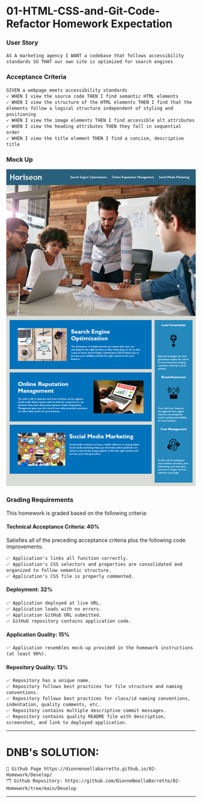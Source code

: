# 01-HTML-CSS-and-Git-Code-Refactor Homework Expectation

### User Story
```
AS A marketing agency I WANT a codebase that follows accessibility standards SO THAT our own site is optimized for search engines
```

### Acceptance Criteria
```
GIVEN a webpage meets accessibility standards
✓ WHEN I view the source code THEN I find semantic HTML elements
✓ WHEN I view the structure of the HTML elements THEN I find that the elements follow a logical structure independent of styling and positioning
✓ WHEN I view the image elements THEN I find accessible alt attributes
✓ WHEN I view the heading attributes THEN they fall in sequential order
✓ WHEN I view the title element THEN I find a concise, descriptive title
```

### Mock Up 
<img src= "./Assets\01-html-css-git-homework-demo.png" >

### Grading Requirements

This homework is graded based on the following criteria:

#### Technical Acceptance Criteria: 40%
Satisfies all of the preceding acceptance criteria plus the following code improvements:
```
✅ Application's links all function correctly.
✅ Application's CSS selectors and properties are consolidated and organized to follow semantic structure.
✅ Application's CSS file is properly commented.
```
#### Deployment: 32%
```
✅ Application deployed at live URL.
✅ Application loads with no errors.
✅ Application GitHub URL submitted.
✅ GitHub repository contains application code.
```
#### Application Quality: 15%
```
✅ Application resembles mock-up provided in the homework instructions (at least 90%).
```
#### Repository Quality: 13%
```
✅ Repository has a unique name.
✅ Repository follows best practices for file structure and naming conventions.
✅ Repository follows best practices for class/id naming conventions, indentation, quality comments, etc.
✅ Repository contains multiple descriptive commit messages.
✅ Repository contains quality README file with description, screenshot, and link to deployed application.
```

--------------------------------
# DNB's SOLUTION:
```
📄 Github Page https://dionnenoellabarretto.github.io/02-Homework/Develop/
🗂️ Github Repository: https://github.com/DionneNoellaBarretto/02-Homework/tree/main/Develop
```
--------------------------------